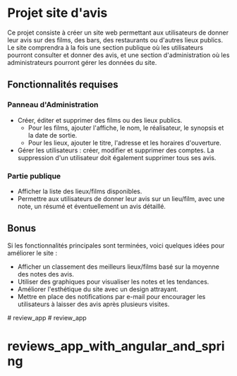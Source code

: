 # Projet site d'avis

Ce projet consiste à créer un site web permettant aux utilisateurs de donner leur avis sur des films, des bars, des restaurants ou d'autres lieux publics. Le site comprendra à la fois une section publique où les utilisateurs pourront consulter et donner des avis, et une section d'administration où les administrateurs pourront gérer les données du site.

## Fonctionnalités requises

### Panneau d'Administration
- Créer, éditer et supprimer des films ou des lieux publics.
  - Pour les films, ajouter l'affiche, le nom, le réalisateur, le synopsis et la date de sortie.
  - Pour les lieux, ajouter le titre, l'adresse et les horaires d'ouverture.
- Gérer les utilisateurs : créer, modifier et supprimer des comptes. La suppression d'un utilisateur doit également supprimer tous ses avis.

### Partie publique
- Afficher la liste des lieux/films disponibles.
- Permettre aux utilisateurs de donner leur avis sur un lieu/film, avec une note, un résumé et éventuellement un avis détaillé.

## Bonus

Si les fonctionnalités principales sont terminées, voici quelques idées pour améliorer le site :

- Afficher un classement des meilleurs lieux/films basé sur la moyenne des notes des avis.
- Utiliser des graphiques pour visualiser les notes et les tendances.
- Améliorer l'esthétique du site avec un design attrayant.
- Mettre en place des notifications par e-mail pour encourager les utilisateurs à laisser des avis après plusieurs visites.

#   r e v i e w _ a p p  
 # review_app
# reviews_app_with_angular_and_spring
